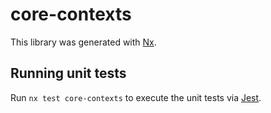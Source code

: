 # core-contexts

This library was generated with [Nx](https://nx.dev).

## Running unit tests

Run `nx test core-contexts` to execute the unit tests via [Jest](https://jestjs.io).

